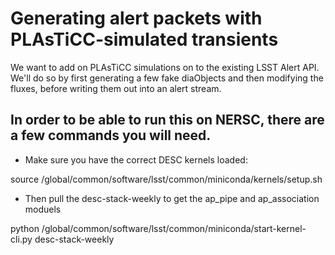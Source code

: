 # Generating alert packets with PLAsTiCC-simulated transients

We want to add on PLAsTiCC simulations on to the existing LSST Alert API. We'll do so by first generating a few fake diaObjects and then modifying the fluxes, before writing them out into an alert stream.

## In order to be able to run this on NERSC, there are a few commands you will need.

* Make sure you have the correct DESC kernels loaded:

source /global/common/software/lsst/common/miniconda/kernels/setup.sh


* Then pull the desc-stack-weekly to get the ap_pipe and ap_association moduels

python /global/common/software/lsst/common/miniconda/start-kernel-cli.py desc-stack-weekly
